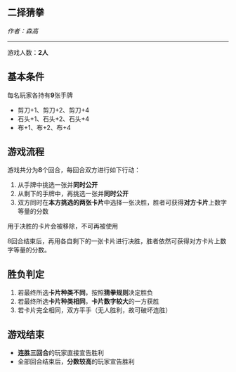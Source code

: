 ## 二择猜拳

*作者：森高*

---

游戏人数：**2人**

## 基本条件

每名玩家各持有**9**张手牌

- 剪刀+1、剪刀+2、剪刀+4
- 石头+1、石头+2、石头+4
- 布+1、布+2、布+4

## 游戏流程

游戏共分为**8**个回合，每回合双方进行如下行动：

1. 从手牌中挑选一张并**同时公开**
2. 从剩下的手牌中，再挑选一张并**同时公开**
3. 双方同时在**本方挑选的两张卡片**中选择一张决胜，胜者可获得**对方卡片**上数字等量的分数

用于决胜的卡片会被移除，不可再被使用

8回合结束后，再用各自剩下的一张卡片进行决胜，胜者依然可获得对方卡片上数字等量的分数。

## 胜负判定

1. 若最终所选**卡片种类不同**，按照**猜拳规则**决定胜负
2. 若最终所选**卡片种类相同**，**卡片数字较大**的一方获胜
3. 若卡片完全相同，双方平手（无人胜利，故可破坏连胜）

## 游戏结束

- **连胜三回合**的玩家直接宣告胜利
- 全部回合结束后，**分数较高**的玩家宣告胜利

